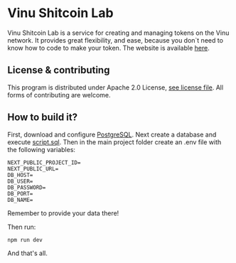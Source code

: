 # Vinu Shitcoin Lab
Vinu Shitcoin Lab is a service for creating and managing tokens on the Vinu network. It provides great flexibility,
and ease, because you don`t need to know how to code to make your token. The website is available [here](https://vinushitcoinlab.com/).


## License & contributing


This program is distributed under Apache 2.0 License, [see license file](LICENSE.md).
All forms of contributing are welcome.


## How to build it?


First, download and configure [PostgreSQL](https://www.postgresql.org/). Next create a database and execute
[script.sql](script.sql). Then in the main project folder create an .env file with the following variables:

```env
NEXT_PUBLIC_PROJECT_ID=
NEXT_PUBLIC_URL=
DB_HOST=
DB_USER=
DB_PASSWORD=
DB_PORT=
DB_NAME=
```

Remember to provide your data there!

Then run:

```bash
npm run dev
```

And that's all.